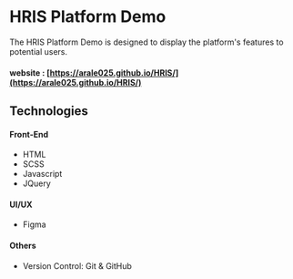 # HRIS Platform Demo
The HRIS Platform Demo is designed to display the platform's features to potential users.

#### website : [https://arale025.github.io/HRIS/](https://arale025.github.io/HRIS/)

## Technologies
#### Front-End
* HTML
* SCSS
* Javascript
* JQuery

#### UI/UX
* Figma

#### Others
* Version Control: Git & GitHub
